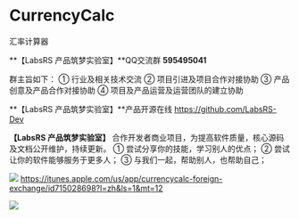 # CurrencyCalc
汇率计算器

**【LabsRS 产品筑梦实验室】**QQ交流群 **595495041**

群主旨如下：
① 行业及相关技术交流
② 项目引进及项目合作对接协助
③ 产品创意及产品合作对接协助
④ 项目及产品运营及运营团队的建立协助

**【LabsRS 产品筑梦实验室】**产品开源在线 https://github.com/LabsRS-Dev

**【LabsRS 产品筑梦实验室】** 合作开发者商业项目，为提高软件质量，核心源码及文档公开维护，持续更新。
① 尝试分享你的技能，学习别人的优点；
② 尝试让你的软件能够服务于更多人；
③ 与我们一起，帮助别人，也帮助自己；



[![](http://res.cloudinary.com/dfzokzfi5/image/upload/c_scale,w_124/v1411092419/app-store-button_pw05je.png)](https://itunes.apple.com/us/app/currencycalc-foreign-exchange/id715028698?l=zh&ls=1&mt=12) https://itunes.apple.com/us/app/currencycalc-foreign-exchange/id715028698?l=zh&ls=1&mt=12


![](http://a2.mzstatic.com/us/r30/Purple4/v4/0c/58/6b/0c586b75-08ce-50ee-aab7-cc086ea47d0e/screen800x500.jpeg)
